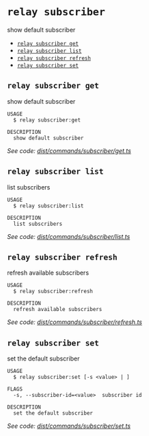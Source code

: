 `relay subscriber`
==================

show default subscriber

* [`relay subscriber get`](#relay-subscriber-get)
* [`relay subscriber list`](#relay-subscriber-list)
* [`relay subscriber refresh`](#relay-subscriber-refresh)
* [`relay subscriber set`](#relay-subscriber-set)

## `relay subscriber get`

show default subscriber

```
USAGE
  $ relay subscriber:get

DESCRIPTION
  show default subscriber
```

_See code: [dist/commands/subscriber/get.ts](https://github.com/relaypro/relay-cli/blob/v1.2.2/dist/commands/subscriber/get.ts)_

## `relay subscriber list`

list subscribers

```
USAGE
  $ relay subscriber:list

DESCRIPTION
  list subscribers
```

_See code: [dist/commands/subscriber/list.ts](https://github.com/relaypro/relay-cli/blob/v1.2.2/dist/commands/subscriber/list.ts)_

## `relay subscriber refresh`

refresh available subscribers

```
USAGE
  $ relay subscriber:refresh

DESCRIPTION
  refresh available subscribers
```

_See code: [dist/commands/subscriber/refresh.ts](https://github.com/relaypro/relay-cli/blob/v1.2.2/dist/commands/subscriber/refresh.ts)_

## `relay subscriber set`

set the default subscriber

```
USAGE
  $ relay subscriber:set [-s <value> | ]

FLAGS
  -s, --subscriber-id=<value>  subscriber id

DESCRIPTION
  set the default subscriber
```

_See code: [dist/commands/subscriber/set.ts](https://github.com/relaypro/relay-cli/blob/v1.2.2/dist/commands/subscriber/set.ts)_
